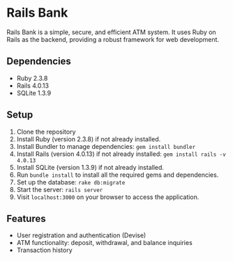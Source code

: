 # Rails Bank

Rails Bank is a simple, secure, and efficient ATM system. It uses Ruby on Rails as the backend, providing a robust framework for web development.

## Dependencies

- Ruby 2.3.8
- Rails 4.0.13
- SQLite 1.3.9

## Setup

1. Clone the repository
2. Install Ruby (version 2.3.8) if not already installed.
3. Install Bundler to manage dependencies: `gem install bundler`
4. Install Rails (version 4.0.13) if not already installed: `gem install rails -v 4.0.13`
5. Install SQLite (version 1.3.9) if not already installed.
6. Run `bundle install` to install all the required gems and dependencies.
7. Set up the database: `rake db:migrate`
8. Start the server: `rails server`
9. Visit `localhost:3000` on your browser to access the application.

## Features

- User registration and authentication (Devise)
- ATM functionality: deposit, withdrawal, and balance inquiries
- Transaction history
